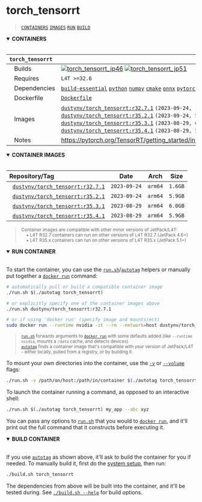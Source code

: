 # torch_tensorrt

> [`CONTAINERS`](#user-content-containers) [`IMAGES`](#user-content-images) [`RUN`](#user-content-run) [`BUILD`](#user-content-build)

<details open>
<summary><b><a id="containers">CONTAINERS</a></b></summary>
<br>

| **`torch_tensorrt`** | |
| :-- | :-- |
| &nbsp;&nbsp;&nbsp;Builds | [![`torch_tensorrt_jp46`](https://img.shields.io/github/actions/workflow/status/dusty-nv/jetson-containers/torch_tensorrt_jp46.yml?label=torch_tensorrt:jp46)](https://github.com/dusty-nv/jetson-containers/actions/workflows/torch_tensorrt_jp46.yml) [![`torch_tensorrt_jp51`](https://img.shields.io/github/actions/workflow/status/dusty-nv/jetson-containers/torch_tensorrt_jp51.yml?label=torch_tensorrt:jp51)](https://github.com/dusty-nv/jetson-containers/actions/workflows/torch_tensorrt_jp51.yml) |
| &nbsp;&nbsp;&nbsp;Requires | `L4T >=32.6` |
| &nbsp;&nbsp;&nbsp;Dependencies | [`build-essential`](/packages/build-essential) [`python`](/packages/python) [`numpy`](/packages/numpy) [`cmake`](/packages/cmake/cmake_pip) [`onnx`](/packages/onnx) [`pytorch`](/packages/pytorch) [`torchvision`](/packages/pytorch/torchvision) [`bazel`](/packages/bazel) |
| &nbsp;&nbsp;&nbsp;Dockerfile | [`Dockerfile`](Dockerfile) |
| &nbsp;&nbsp;&nbsp;Images | [`dustynv/torch_tensorrt:r32.7.1`](https://hub.docker.com/r/dustynv/torch_tensorrt/tags) `(2023-09-24, 1.6GB)`<br>[`dustynv/torch_tensorrt:r35.2.1`](https://hub.docker.com/r/dustynv/torch_tensorrt/tags) `(2023-09-24, 5.9GB)`<br>[`dustynv/torch_tensorrt:r35.3.1`](https://hub.docker.com/r/dustynv/torch_tensorrt/tags) `(2023-08-29, 6.0GB)`<br>[`dustynv/torch_tensorrt:r35.4.1`](https://hub.docker.com/r/dustynv/torch_tensorrt/tags) `(2023-08-29, 5.9GB)` |
| &nbsp;&nbsp;&nbsp;Notes | https://pytorch.org/TensorRT/getting_started/installation.html#installation |

</details>

<details open>
<summary><b><a id="images">CONTAINER IMAGES</a></b></summary>
<br>

| Repository/Tag | Date | Arch | Size |
| :-- | :--: | :--: | :--: |
| &nbsp;&nbsp;[`dustynv/torch_tensorrt:r32.7.1`](https://hub.docker.com/r/dustynv/torch_tensorrt/tags) | `2023-09-24` | `arm64` | `1.6GB` |
| &nbsp;&nbsp;[`dustynv/torch_tensorrt:r35.2.1`](https://hub.docker.com/r/dustynv/torch_tensorrt/tags) | `2023-09-24` | `arm64` | `5.9GB` |
| &nbsp;&nbsp;[`dustynv/torch_tensorrt:r35.3.1`](https://hub.docker.com/r/dustynv/torch_tensorrt/tags) | `2023-08-29` | `arm64` | `6.0GB` |
| &nbsp;&nbsp;[`dustynv/torch_tensorrt:r35.4.1`](https://hub.docker.com/r/dustynv/torch_tensorrt/tags) | `2023-08-29` | `arm64` | `5.9GB` |

> <sub>Container images are compatible with other minor versions of JetPack/L4T:</sub><br>
> <sub>&nbsp;&nbsp;&nbsp;&nbsp;• L4T R32.7 containers can run on other versions of L4T R32.7 (JetPack 4.6+)</sub><br>
> <sub>&nbsp;&nbsp;&nbsp;&nbsp;• L4T R35.x containers can run on other versions of L4T R35.x (JetPack 5.1+)</sub><br>
</details>

<details open>
<summary><b><a id="run">RUN CONTAINER</a></b></summary>
<br>

To start the container, you can use the [`run.sh`](/docs/run.md)/[`autotag`](/docs/run.md#autotag) helpers or manually put together a [`docker run`](https://docs.docker.com/engine/reference/commandline/run/) command:
```bash
# automatically pull or build a compatible container image
./run.sh $(./autotag torch_tensorrt)

# or explicitly specify one of the container images above
./run.sh dustynv/torch_tensorrt:r32.7.1

# or if using 'docker run' (specify image and mounts/ect)
sudo docker run --runtime nvidia -it --rm --network=host dustynv/torch_tensorrt:r32.7.1
```
> <sup>[`run.sh`](/docs/run.md) forwards arguments to [`docker run`](https://docs.docker.com/engine/reference/commandline/run/) with some defaults added (like `--runtime nvidia`, mounts a `/data` cache, and detects devices)</sup><br>
> <sup>[`autotag`](/docs/run.md#autotag) finds a container image that's compatible with your version of JetPack/L4T - either locally, pulled from a registry, or by building it.</sup>

To mount your own directories into the container, use the [`-v`](https://docs.docker.com/engine/reference/commandline/run/#volume) or [`--volume`](https://docs.docker.com/engine/reference/commandline/run/#volume) flags:
```bash
./run.sh -v /path/on/host:/path/in/container $(./autotag torch_tensorrt)
```
To launch the container running a command, as opposed to an interactive shell:
```bash
./run.sh $(./autotag torch_tensorrt) my_app --abc xyz
```
You can pass any options to [`run.sh`](/docs/run.md) that you would to [`docker run`](https://docs.docker.com/engine/reference/commandline/run/), and it'll print out the full command that it constructs before executing it.
</details>
<details open>
<summary><b><a id="build">BUILD CONTAINER</b></summary>
<br>

If you use [`autotag`](/docs/run.md#autotag) as shown above, it'll ask to build the container for you if needed.  To manually build it, first do the [system setup](/docs/setup.md), then run:
```bash
./build.sh torch_tensorrt
```
The dependencies from above will be built into the container, and it'll be tested during.  See [`./build.sh --help`](/jetson_containers/build.py) for build options.
</details>
